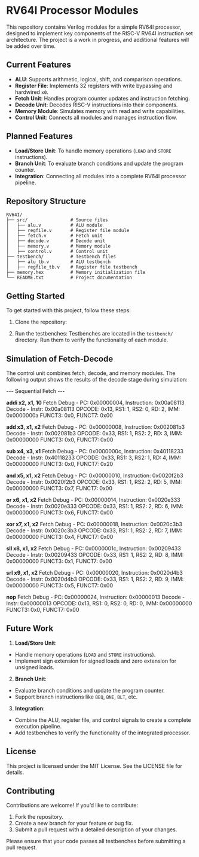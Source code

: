 # RV64I Processor Modules

This repository contains Verilog modules for a simple RV64I processor, designed to implement key components of the RISC-V RV64I instruction set architecture. The project is a work in progress, and additional features will be added over time.

## Current Features
- **ALU**: Supports arithmetic, logical, shift, and comparison operations.
- **Register File**: Implements 32 registers with write bypassing and hardwired `x0`.
- **Fetch Unit**: Handles program counter updates and instruction fetching.
- **Decode Unit**: Decodes RISC-V instructions into their components.
- **Memory Module**: Simulates memory with read and write capabilities.
- **Control Unit**: Connects all modules and manages instruction flow.

## Planned Features
- **Load/Store Unit**: To handle memory operations (`LOAD` and `STORE` instructions).
- **Branch Unit**: To evaluate branch conditions and update the program counter.
- **Integration**: Connecting all modules into a complete RV64I processor pipeline.

## Repository Structure
```
RV64I/
├── src/                # Source files
│   ├── alu.v           # ALU module
│   ├── regfile.v       # Register file module
│   ├── fetch.v         # Fetch unit
│   ├── decode.v        # Decode unit
│   ├── memory.v        # Memory module
│   ├── control.v       # Control unit
├── testbench/          # Testbench files
│   ├── alu_tb.v        # ALU testbench
│   ├── regfile_tb.v    # Register file testbench
├── memory.hex          # Memory initialization file
└── README.txt          # Project documentation
```
## Getting Started
To get started with this project, follow these steps:

1. Clone the repository:

3. Run the testbenches:
Testbenches are located in the `testbench/` directory. Run them to verify the functionality of each module.

Simulation of Fetch-Decode
---------------------------
The control unit combines fetch, decode, and memory modules. The following output shows the results of the decode stage during simulation:

--- Sequential Fetch ---

**addi x2, x1, 10**
Fetch Debug - PC: 0x00000004, Instruction: 0x00a08113   
Decode - Instr: 0x00a08113
OPCODE: 0x13, RS1: 1, RS2: 0, RD: 2, IMM: 0x0000000a
FUNCT3: 0x0, FUNCT7: 0x00

**add x3, x1, x2**
Fetch Debug - PC: 0x00000008, Instruction: 0x002081b3
Decode - Instr: 0x002081b3
OPCODE: 0x33, RS1: 1, RS2: 2, RD: 3, IMM: 0x00000000
FUNCT3: 0x0, FUNCT7: 0x00

**sub x4, x3, x1**
Fetch Debug - PC: 0x0000000c, Instruction: 0x40118233
Decode - Instr: 0x40118233
OPCODE: 0x33, RS1: 3, RS2: 1, RD: 4, IMM: 0x00000000
FUNCT3: 0x0, FUNCT7: 0x20

**and x5, x1, x2**
Fetch Debug - PC: 0x00000010, Instruction: 0x0020f2b3
Decode - Instr: 0x0020f2b3
OPCODE: 0x33, RS1: 1, RS2: 2, RD: 5, IMM: 0x00000000
FUNCT3: 0x7, FUNCT7: 0x00

**or x6, x1, x2**
Fetch Debug - PC: 0x00000014, Instruction: 0x0020e333
Decode - Instr: 0x0020e333
OPCODE: 0x33, RS1: 1, RS2: 2, RD: 6, IMM: 0x00000000
FUNCT3: 0x6, FUNCT7: 0x00

**xor x7, x1, x2**
Fetch Debug - PC: 0x00000018, Instruction: 0x0020c3b3
Decode - Instr: 0x0020c3b3
OPCODE: 0x33, RS1: 1, RS2: 2, RD: 7, IMM: 0x00000000
FUNCT3: 0x4, FUNCT7: 0x00

**sll x8, x1, x2**
Fetch Debug - PC: 0x0000001c, Instruction: 0x00209433
Decode - Instr: 0x00209433
OPCODE: 0x33, RS1: 1, RS2: 2, RD: 8, IMM: 0x00000000
FUNCT3: 0x1, FUNCT7: 0x00

**srl x9, x1, x2**
Fetch Debug - PC: 0x00000020, Instruction: 0x0020d4b3
Decode - Instr: 0x0020d4b3
OPCODE: 0x33, RS1: 1, RS2: 2, RD: 9, IMM: 0x00000000
FUNCT3: 0x5, FUNCT7: 0x00

**nop**
Fetch Debug - PC: 0x00000024, Instruction: 0x00000013
Decode - Instr: 0x00000013
OPCODE: 0x13, RS1: 0, RS2: 0, RD: 0, IMM: 0x00000000
FUNCT3: 0x0, FUNCT7: 0x00

Future Work
-----------
1. **Load/Store Unit**:
- Handle memory operations (`LOAD` and `STORE` instructions).
- Implement sign extension for signed loads and zero extension for unsigned loads.

2. **Branch Unit**:
- Evaluate branch conditions and update the program counter.
- Support branch instructions like `BEQ`, `BNE`, `BLT`, etc.

3. **Integration**:
- Combine the ALU, register file, and control signals to create a complete execution pipeline.
- Add testbenches to verify the functionality of the integrated processor.

License
-------
This project is licensed under the MIT License. See the LICENSE file for details.

Contributing
------------
Contributions are welcome! If you’d like to contribute:
1. Fork the repository.
2. Create a new branch for your feature or bug fix.
3. Submit a pull request with a detailed description of your changes.

Please ensure that your code passes all testbenches before submitting a pull request.
